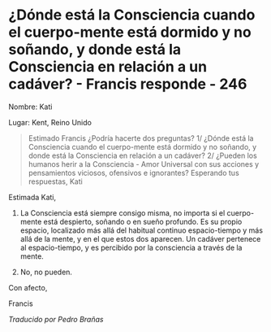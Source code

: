 # ¿Dónde está la Consciencia cuando el cuerpo-mente está dormido y no soñando, y donde está la Consciencia en relación a un cadáver? - Francis responde - 246

Nombre: Kati

Lugar: Kent, Reino Unido

>Estimado Francis ¿Podría hacerte dos preguntas? 1/ ¿Dónde está la Consciencia cuando el cuerpo-mente está dormido y no soñando, y donde está la Consciencia en relación a un cadáver? 2/ ¿Pueden los humanos herir a la Consciencia - Amor Universal con sus acciones y pensamientos viciosos, ofensivos e ignorantes? Esperando tus respuestas, Kati

Estimada Kati,

1. La Consciencia está siempre consigo misma, no importa si el cuerpo-mente está despierto, soñando o en sueño profundo. Es su propio espacio, localizado más allá del habitual continuo espacio-tiempo y más allá de la mente, y en el que estos dos aparecen. Un cadáver pertenece al espacio-tiempo, y es percibido por la consciencia a través de la mente.

2. No, no pueden.

Con afecto,

Francis

_Traducido por Pedro Brañas_

